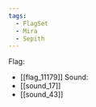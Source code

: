 ```yaml
---
tags:
  - FlagSet
  - Mira
  - Sepith
---
```

Flag:
- [[flag_11179]]
Sound:
- [[sound_17]]
- [[sound_43]]
